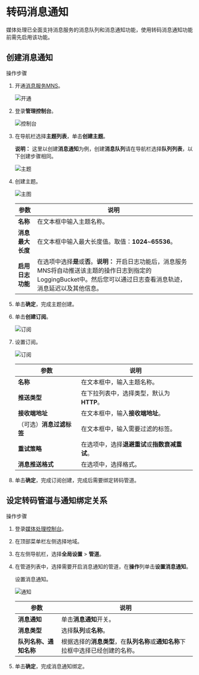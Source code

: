 # 转码消息通知

媒体处理已全面支持消息服务的消息队列和消息通知功能，使用转码消息通知功能前需先启用该功能。

## 创建消息通知

操作步骤

1.  开通[消息服务MNS](https://www.aliyun.com/product/mns?spm=a2c4g.11186623.J_8058803260.36.6882223ev7QN0I)。

    ![开通](https://static-aliyun-doc.oss-accelerate.aliyuncs.com/assets/img/zh-CN/4716664161/p244847.png)

2.  登录**管理控制台**。

    ![控制台](https://static-aliyun-doc.oss-accelerate.aliyuncs.com/assets/img/zh-CN/4716664161/p244848.png)

3.  在导航栏选择**主题列表**，单击**创建主题**。

    **说明：** 这里以创建**消息通知**为例，创建**消息队列**请在导航栏选择**队列列表**，以下创建步骤相同。

    ![主题](https://static-aliyun-doc.oss-accelerate.aliyuncs.com/assets/img/zh-CN/5716664161/p244850.png)

4.  创建主题。

    ![主图](https://static-aliyun-doc.oss-accelerate.aliyuncs.com/assets/img/zh-CN/5716664161/p244856.png)

    |参数|说明|
    |--|--|
    |**名称**|在文本框中输入主题名称。|
    |**消息最大长度**|在文本框中输入最大长度值。取值：**1024**~**65536**。|
    |**启用日志功能**|在选项中选择**是**或**否**。**说明：** 开启日志功能后，消息服务MNS将自动推送该主题的操作日志到指定的LoggingBucket中。然后您可以通过日志查看消息轨迹，消息延迟以及其他信息。 |

5.  单击**确定**，完成主题创建。
6.  单击**创建订阅**。

    ![订阅](https://static-aliyun-doc.oss-accelerate.aliyuncs.com/assets/img/zh-CN/5716664161/p244858.png)

7.  设置订阅。

    ![订阅](https://static-aliyun-doc.oss-accelerate.aliyuncs.com/assets/img/zh-CN/5716664161/p244860.png)

    |参数|说明|
    |--|--|
    |**名称**|在文本框中，输入主题名称。|
    |**推送类型**|在下拉列表中，选择类型，默认为**HTTP**。|
    |**接收端地址**|在文本框中，输入**接收端地址**。|
    |（可选）**消息过滤标签**|在文本框中，输入需要过滤的标签。|
    |**重试策略**|在选项中，选择**退避重试**或**指数衰减重试**。|
    |**消息推送格式**|在选项中，选择格式。|

8.  单击**确定**，完成订阅创建，完成后需要绑定转码管道。

## 设定转码管道与通知绑定关系

操作步骤

1.  登录[媒体处理控制台](https://mps.console.aliyun.com/pipeline/list)。
2.  在顶部菜单栏左侧选择地域。
3.  在左侧导航栏，选择**全局设置** \> **管道**。
4.  在管道列表中，选择需要开启消息通知的管道，在**操作**列单击**设置消息通知**。

    设置消息通知。

    ![通知](https://static-aliyun-doc.oss-accelerate.aliyuncs.com/assets/img/zh-CN/5716664161/p243203.png)

    |参数|说明|
    |--|--|
    |**消息通知**|单击**消息通知**开关。|
    |**消息类型**|选择**队列**或**名称**。|
    |**队列名称、通知名称**|根据选择的**消息类型**，在**队列名称**或**通知名称**下拉框中选择已经创建的名称。|

5.  单击**确定**，完成消息通知绑定。

